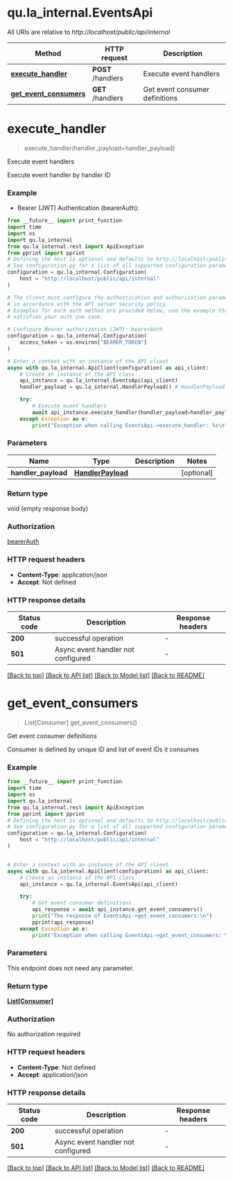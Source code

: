 # qu.la_internal.EventsApi

All URIs are relative to *http://localhost/public/api/internal*

Method | HTTP request | Description
------------- | ------------- | -------------
[**execute_handler**](EventsApi.md#execute_handler) | **POST** /handlers | Execute event handlers
[**get_event_consumers**](EventsApi.md#get_event_consumers) | **GET** /handlers | Get event consumer definitions


# **execute_handler**
> execute_handler(handler_payload=handler_payload)

Execute event handlers

Execute event handler by handler ID

### Example

* Bearer (JWT) Authentication (bearerAuth):
```python
from __future__ import print_function
import time
import os
import qu.la_internal
from qu.la_internal.rest import ApiException
from pprint import pprint
# Defining the host is optional and defaults to http://localhost/public/api/internal
# See configuration.py for a list of all supported configuration parameters.
configuration = qu.la_internal.Configuration(
    host = "http://localhost/public/api/internal"
)

# The client must configure the authentication and authorization parameters
# in accordance with the API server security policy.
# Examples for each auth method are provided below, use the example that
# satisfies your auth use case.

# Configure Bearer authorization (JWT): bearerAuth
configuration = qu.la_internal.Configuration(
    access_token = os.environ["BEARER_TOKEN"]
)

# Enter a context with an instance of the API client
async with qu.la_internal.ApiClient(configuration) as api_client:
    # Create an instance of the API class
    api_instance = qu.la_internal.EventsApi(api_client)
    handler_payload = qu.la_internal.HandlerPayload() # HandlerPayload |  (optional)

    try:
        # Execute event handlers
        await api_instance.execute_handler(handler_payload=handler_payload)
    except Exception as e:
        print("Exception when calling EventsApi->execute_handler: %s\n" % e)
```

### Parameters

Name | Type | Description  | Notes
------------- | ------------- | ------------- | -------------
 **handler_payload** | [**HandlerPayload**](HandlerPayload.md)|  | [optional] 

### Return type

void (empty response body)

### Authorization

[bearerAuth](../README.md#bearerAuth)

### HTTP request headers

 - **Content-Type**: application/json
 - **Accept**: Not defined

### HTTP response details
| Status code | Description | Response headers |
|-------------|-------------|------------------|
**200** | successful operation |  -  |
**501** | Async event handler not configured |  -  |

[[Back to top]](#) [[Back to API list]](../README.md#documentation-for-api-endpoints) [[Back to Model list]](../README.md#documentation-for-models) [[Back to README]](../README.md)

# **get_event_consumers**
> List[Consumer] get_event_consumers()

Get event consumer definitions

Consumer is defined by unique ID and list of event IDs it consumes

### Example

```python
from __future__ import print_function
import time
import os
import qu.la_internal
from qu.la_internal.rest import ApiException
from pprint import pprint
# Defining the host is optional and defaults to http://localhost/public/api/internal
# See configuration.py for a list of all supported configuration parameters.
configuration = qu.la_internal.Configuration(
    host = "http://localhost/public/api/internal"
)


# Enter a context with an instance of the API client
async with qu.la_internal.ApiClient(configuration) as api_client:
    # Create an instance of the API class
    api_instance = qu.la_internal.EventsApi(api_client)

    try:
        # Get event consumer definitions
        api_response = await api_instance.get_event_consumers()
        print("The response of EventsApi->get_event_consumers:\n")
        pprint(api_response)
    except Exception as e:
        print("Exception when calling EventsApi->get_event_consumers: %s\n" % e)
```

### Parameters
This endpoint does not need any parameter.

### Return type

[**List[Consumer]**](Consumer.md)

### Authorization

No authorization required

### HTTP request headers

 - **Content-Type**: Not defined
 - **Accept**: application/json

### HTTP response details
| Status code | Description | Response headers |
|-------------|-------------|------------------|
**200** | successful operation |  -  |
**501** | Async event handler not configured |  -  |

[[Back to top]](#) [[Back to API list]](../README.md#documentation-for-api-endpoints) [[Back to Model list]](../README.md#documentation-for-models) [[Back to README]](../README.md)

